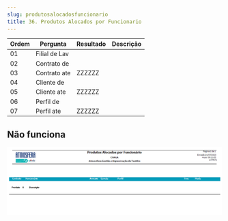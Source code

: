 ```yaml
---
slug: produtosalocadosfuncionario
title: 36. Produtos Alocados por Funcionario
---
```


Ordem | Pergunta | Resultado | Descrição
----- | -------- | --------- | ---------
01    |Filial de Lav | |
02    |Contrato de | |
03    |Contrato ate |ZZZZZZ |
04    |Cliente de | |
05    |Cliente ate |ZZZZZZ |
06    |Perfil de | |
07    |Perfil ate |ZZZZZZ |

## Não funciona

![Alt text](image-9.png)
